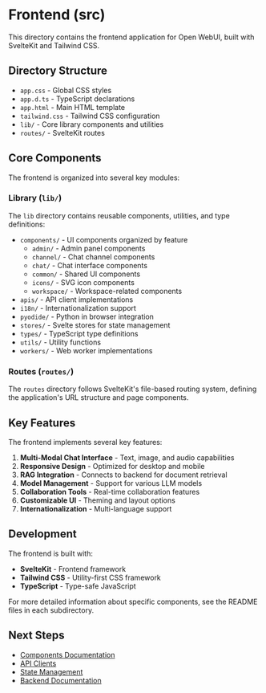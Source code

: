 # Frontend (src)

This directory contains the frontend application for Open WebUI, built with SvelteKit and Tailwind CSS.

## Directory Structure

- `app.css` - Global CSS styles
- `app.d.ts` - TypeScript declarations
- `app.html` - Main HTML template
- `tailwind.css` - Tailwind CSS configuration
- `lib/` - Core library components and utilities
- `routes/` - SvelteKit routes

## Core Components

The frontend is organized into several key modules:

### Library (`lib/`)

The `lib` directory contains reusable components, utilities, and type definitions:

- `components/` - UI components organized by feature
  - `admin/` - Admin panel components
  - `channel/` - Chat channel components
  - `chat/` - Chat interface components
  - `common/` - Shared UI components
  - `icons/` - SVG icon components
  - `workspace/` - Workspace-related components
- `apis/` - API client implementations
- `i18n/` - Internationalization support
- `pyodide/` - Python in browser integration
- `stores/` - Svelte stores for state management
- `types/` - TypeScript type definitions
- `utils/` - Utility functions
- `workers/` - Web worker implementations

### Routes (`routes/`)

The `routes` directory follows SvelteKit's file-based routing system, defining the application's URL structure and page components.

## Key Features

The frontend implements several key features:

1. **Multi-Modal Chat Interface** - Text, image, and audio capabilities
2. **Responsive Design** - Optimized for desktop and mobile
3. **RAG Integration** - Connects to backend for document retrieval
4. **Model Management** - Support for various LLM models
5. **Collaboration Tools** - Real-time collaboration features
6. **Customizable UI** - Theming and layout options
7. **Internationalization** - Multi-language support

## Development

The frontend is built with:

- **SvelteKit** - Frontend framework
- **Tailwind CSS** - Utility-first CSS framework
- **TypeScript** - Type-safe JavaScript

For more detailed information about specific components, see the README files in each subdirectory.

## Next Steps

- [Components Documentation](./lib/components/README.md)
- [API Clients](./lib/apis/README.md)
- [State Management](./lib/stores/README.md)
- [Backend Documentation](../backend/README.md)